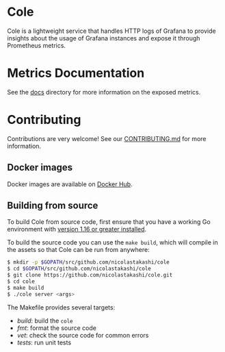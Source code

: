 # Cole

Cole is a lightweight service that handles HTTP logs of Grafana to provide insights about the usage of Grafana instances and expose it through Prometheus metrics.

# Metrics Documentation

See the [docs](./docs/README.md) directory for more information on the exposed metrics.

# Contributing
Contributions are very welcome! See our [CONTRIBUTING.md](CONTRIBUTING.md) for more information.

## Docker images

Docker images are available on [Docker Hub](https://hub.docker.com/r/ntakashi/cole).

## Building from source

To build Cole from source code, first ensure that you have a working
Go environment with [version 1.16 or greater installed](https://golang.org/doc/install).

To build the source code you can use the `make build`, which will compile in
the assets so that Cole can be run from anywhere:

```bash
$ mkdir -p $GOPATH/src/github.com/nicolastakashi/cole
$ cd $GOPATH/src/github.com/nicolastakashi/cole
$ git clone https://github.com/nicolastakashi/cole.git
$ cd cole
$ make build
$ ./cole server <args>
```

The Makefile provides several targets:

  * *build*: build the `cole`
  * *fmt*: format the source code
  * *vet*: check the source code for common errors
  * *tests*: run unit tests